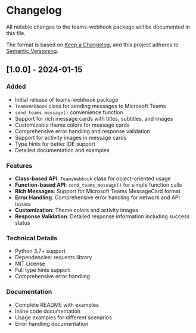# Changelog

All notable changes to the teams-webhook package will be documented in this file.

The format is based on [Keep a Changelog](https://keepachangelog.com/en/1.0.0/),
and this project adheres to [Semantic Versioning](https://semver.org/spec/v2.0.0.html).

## [1.0.0] - 2024-01-15

### Added
- Initial release of teams-webhook package
- `TeamsWebhook` class for sending messages to Microsoft Teams
- `send_teams_message()` convenience function
- Support for rich message cards with titles, subtitles, and images
- Customizable theme colors for message cards
- Comprehensive error handling and response validation
- Support for activity images in message cards
- Type hints for better IDE support
- Detailed documentation and examples

### Features
- **Class-based API**: `TeamsWebhook` class for object-oriented usage
- **Function-based API**: `send_teams_message()` for simple function calls
- **Rich Messages**: Support for Microsoft Teams MessageCard format
- **Error Handling**: Comprehensive error handling for network and API issues
- **Customization**: Theme colors and activity images
- **Response Validation**: Detailed response information including success status

### Technical Details
- Python 3.7+ support
- Dependencies: requests library
- MIT License
- Full type hints support
- Comprehensive error handling

### Documentation
- Complete README with examples
- Inline code documentation
- Usage examples for different scenarios
- Error handling documentation
